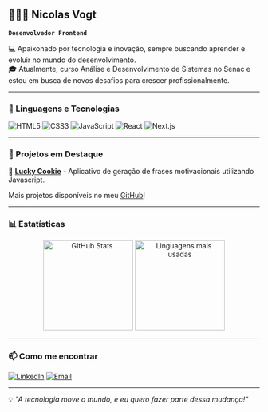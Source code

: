 ## 👨🏻‍💻 Nicolas Vogt

**`Desenvolvedor Frontend`**

💻 Apaixonado por tecnologia e inovação, sempre buscando aprender e evoluir no mundo do desenvolvimento.
</br>
🎓 Atualmente, curso Análise e Desenvolvimento de Sistemas no Senac e estou em busca de novos desafios para crescer profissionalmente.

---

### 🚀 Linguagens e Tecnologias

![HTML5](https://img.shields.io/badge/HTML5-E34F26?style=for-the-badge&logo=html5&logoColor=white)
![CSS3](https://img.shields.io/badge/CSS3-1572B6?style=for-the-badge&logo=css3&logoColor=white)
![JavaScript](https://img.shields.io/badge/JavaScript-F7DF1E?style=for-the-badge&logo=javascript&logoColor=black)
![React](https://img.shields.io/badge/React-61DAFB?style=for-the-badge&logo=react&logoColor=black)
![Next.js](https://img.shields.io/badge/Next.js-000000?style=for-the-badge&logo=nextdotjs&logoColor=white)

---

### 📌 Projetos em Destaque

🔹 [**Lucky Cookie**](https://github.com/vogtnic/luckyCookie) - Aplicativo de geração de frases motivacionais utilizando Javascript.

Mais projetos disponíveis no meu [GitHub](https://github.com/vogtnic)!

---

### 📊 Estatísticas

<div align="center">
  <img 
    src="https://github-readme-stats.vercel.app/api?username=vogtnic&show_icons=true&theme=tokyonight&include_all_commits=true&locale=pt-br" 
    alt="GitHub Stats"
    height="180em"
  />
  <img 
    src="https://github-readme-stats.vercel.app/api/top-langs/?username=vogtnic&theme=tokyonight&layout=compact&custom_title=Linguagens&langs_count=9" 
    alt="Linguagens mais usadas"
    height="180em"
  />
</div>

---

### 📫 Como me encontrar

[![LinkedIn](https://img.shields.io/badge/LinkedIn-0077B5?style=for-the-badge&logo=linkedin&logoColor=white)](https://www.linkedin.com/in/vogtnic/)
[![Email](https://img.shields.io/badge/Email-D14836?style=for-the-badge&logo=gmail&logoColor=white)](mailto:nicolas.vogt.oliveira@gmail.com)

---

💡 *"A tecnologia move o mundo, e eu quero fazer parte dessa mudança!"*
